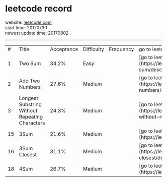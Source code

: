 leetcode record
===
website: [leetcode.com](https://leetcode.com/problemset/all/ "leetcode")  
start time: 20170730  
newest update time: 20170802

---

<table>
	<tr>
		<td> # </td>
		<td> Title </th>
		<td> Acceptance </td>
		<td> Difficulty </td>
		<td> Frequency </td>
		<td> go to leetcode </td>
		<td> go to my solution </td>
	</tr>
	<tr>
		<td> 1 </td>
		<td> Two Sum </td>
		<td> 34.2% </td>
		<td> Easy </td>
		<td>  </td>
		<td> [go to leetcode](https://leetcode.com/problems/two-sum/description/)  </td>
		<td>  [my solution](https://github.com/DoubleWJX/leetcode_wjx/tree/master/problems/q00001_TwoSum)   </td>
	</tr>
	<tr>
		<td> 2 </td>
		<td> Add Two Numbers </td>
		<td> 27.6% </td>
		<td> Medium </td>
		<td>  </td>
		<td> [go to leetcode](https://leetcode.com/problems/add-two-numbers/description/)  </td>
		<td>  [my solution](https://github.com/DoubleWJX/leetcode_wjx/tree/master/problems/q00002_AddTwoNumbers)   </td>
	</tr>
	<tr>
		<td> 3 </td>
		<td> Longest Substring Without Repeating Characters </td>
		<td> 24.3% </td>
		<td> Medium </td>
		<td>  </td>
		<td> [go to leetcode](https://leetcode.com/problems/longest-substring-without-repeating-characters/description/)  </td>
		<td>  [my solution](https://github.com/DoubleWJX/leetcode_wjx/tree/master/problems/q00003_Longest_Substring_Without_Repeating_Characters)   </td>
	</tr>
	<tr>
		<td> 15 </td>
		<td> 3Sum </td>
		<td> 21.6% </td>
		<td> Medium </td>
		<td>  </td>
		<td> [go to leetcode](https://leetcode.com/problems/3sum/description//)  </td>
		<td>  [my solution](https://github.com/DoubleWJX/leetcode_wjx/tree/master/problems/q00015_3Sum)   </td>
	</tr>
	<tr>
		<td> 16 </td>
		<td> 3Sum Closest </td>
		<td> 31.1% </td>
		<td> Medium </td>
		<td>  </td>
		<td> [go to leetcode](https://leetcode.com/problems/3sum-closest/description/)  </td>
		<td>  [my solution](https://github.com/DoubleWJX/leetcode_wjx/tree/master/problems/q00016_3SumClosest)   </td>
	</tr>
	<tr>
		<td> 18 </td>
		<td> 4Sum </td>
		<td> 26.7% </td>
		<td> Medium </td>
		<td>  </td>
		<td> [go to leetcode](https://leetcode.com/problems/4sum/description/)  </td>
		<td>  [my solution](https://github.com/DoubleWJX/leetcode_wjx/tree/master/problems/q00018_4Sum   </td>
	</tr>
</table>

